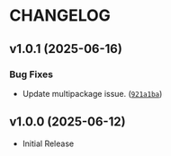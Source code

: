 # CHANGELOG

<!-- version list -->

## v1.0.1 (2025-06-16)

### Bug Fixes

- Update multipackage issue.
  ([`921a1ba`](https://github.com/UCSD-E4E/fishsense-common/commit/921a1baa264c8dd9a4d88e8971409fbae63859b1))


## v1.0.0 (2025-06-12)

- Initial Release
